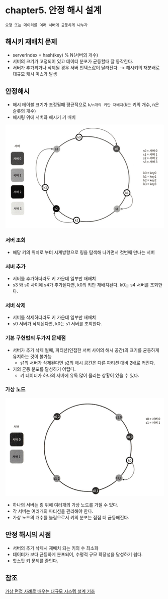# chapter5. 안정 해시 설계

`요청 또는 데이터를 여러 서버에 균등하게 나누자`

## 해시키 재배치 문제

- serverIndex = hash(key) % N(서버의 개수)
- 서버의 크기가 고정되어 있고 데이터 분포가 균등할때 잘 동작한다.
- 서버가 추가되거나 삭제될 경우 서버 인덱스값이 달라진다. -> 해시키의 재분배로 대규모 캐시 미스가 발생

## 안정해시

- 해시 테이블 크기가 조정될때 평균적으로 `k/n개의 키만 재배치`(k는 키의 개수, n은 슬롯의 개수)
- 해시링 위에 서버와 해시키 키 배치

![5_7](5_7.png)

### 서버 조회

- 해당 키의 위치로 부터 시계방향으로 링을 탐색해 나가면서 첫번째 만나는 서버

### 서버 추가

- 서버를 추가하더라도 키 가운데 일부만 재배치
- s3 와 s0 사이에 s4가 추가된다면, k0의 키만 재배치된다. k0는 s4 서버를 조회한다.

### 서버 삭제

- 서버를 삭제하더라도 키 가운데 일부만 재배치
- s0 서버가 삭제된다면, k0는 s1 서버를 조회한다.

### 기본 구현법의 두가지 문제점

- 서버가 추가 삭제 될때, 파티션(인접한 서버 사이의 해시 공간)의 크기를 균등하게 유지하는 것이 불가능
    - s1의 서버가 삭제된다면 s2의 해시 공간은 다른 파티션 대비 2배로 커진다.
- 키의 균등 분포를 달성하기 어렵다.
    - 키 데이터가 하나의 서버에 유독 많이 몰리는 상황이 있을 수 있다.

### 가상 노드

![5_13](5_13.png)

- 하나의 서버는 링 위에 여러개의 가상 노드를 가질 수 있다.
- 각 서버는 여러개의 파티션을 관리해야 한다.
- 가상 노드의 개수를 늘림으로서 키의 분포는 점점 더 균등해진다.

## 안정 해시의 시점

- 서버의 추가 삭제시 재배치 되는 키의 수 최소화
- 데이터가 보다 균등하게 분포되어, 수평적 규모 확장성을 달성하기 쉽다.
- 핫스팟 키 문제를 줄인다.

## 참조

[가상 면접 사례로 배우는 대규모 시스템 설계 기초](https://www.yes24.com/Product/Goods/102819435)